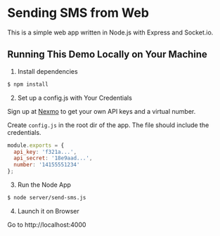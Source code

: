 # Sending SMS from Web

This is a simple web app written in Node.js with Express and Socket.io.

## Running This Demo Locally on Your Machine

1. Install dependencies

```bash
$ npm install
```

2. Set up a config.js with Your Credentials

Sign up at [Nexmo](https://nexmo.com) to get your own API keys and a virtual number.

Create `config.js` in the root dir of the app. The file should include the credentials.

```javascript
module.exports = {
  api_key: 'f321a...',
  api_secret: '18e9aad...',
  number: '14155551234'
};
```

3. Run the Node App

```bash
$ node server/send-sms.js
```

4. Launch it on Browser

Go to http://localhost:4000
